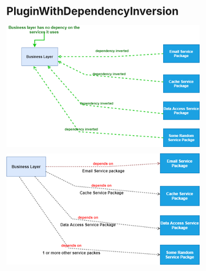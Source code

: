 # PluginWithDependencyInversion


![TraditionalDependencyFlow](https://github.com/AdilAta/PluginWithDependencyInversion/blob/main/Images/TraditionalDependencyFlow.drawio.png)


![PluginWithDependencyInversion](https://github.com/AdilAta/PluginWithDependencyInversion/blob/main/Images/PluginWithDependencyInversion.drawio.png)